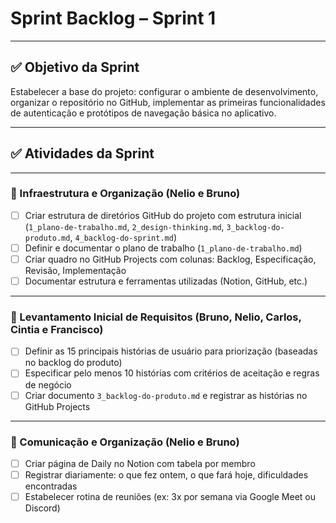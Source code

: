# Sprint Backlog – Sprint 1  
---

## ✅ Objetivo da Sprint

Estabelecer a base do projeto: configurar o ambiente de desenvolvimento, organizar o repositório no GitHub, implementar as primeiras funcionalidades de autenticação e protótipos de navegação básica no aplicativo.

---

## ✅ Atividades da Sprint

---

### 🔧 Infraestrutura e Organização (Nelio e Bruno)
- [ ] Criar estrutura de diretórios GitHub do projeto com estrutura inicial (`1_plano-de-trabalho.md`, `2_design-thinking.md`, `3_backlog-do-produto.md`, `4_backlog-do-sprint.md`)
- [ ] Definir e documentar o plano de trabalho (`1_plano-de-trabalho.md`)
- [ ] Criar quadro no GitHub Projects com colunas: Backlog, Especificação, Revisão, Implementação
- [ ] Documentar estrutura e ferramentas utilizadas (Notion, GitHub, etc.)

---

### 📄 Levantamento Inicial de Requisitos (Bruno, Nelio, Carlos, Cintia e Francisco)
- [ ] Definir as 15 principais histórias de usuário para priorização (baseadas no backlog do produto)
- [ ] Especificar pelo menos 10 histórias com critérios de aceitação e regras de negócio
- [ ] Criar documento `3_backlog-do-produto.md` e registrar as histórias no GitHub Projects

---

### 💬 Comunicação e Organização (Nelio e Bruno)
- [ ] Criar página de Daily no Notion com tabela por membro
- [ ] Registrar diariamente: o que fez ontem, o que fará hoje, dificuldades encontradas
- [ ] Estabelecer rotina de reuniões (ex: 3x por semana via Google Meet ou Discord)
